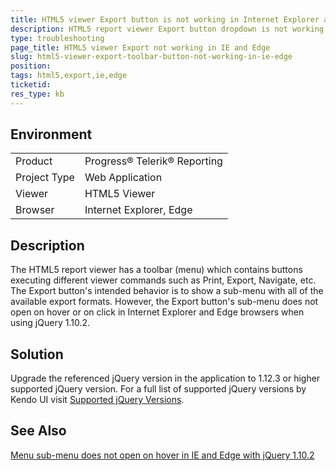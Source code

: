 ```yaml
---
title: HTML5 viewer Export button is not working in Internet Explorer and Edge browsers
description: HTML5 report viewer Export button dropdown is not working in Internet Explorer and Edge browsers
type: troubleshooting
page_title: HTML5 viewer Export not working in IE and Edge
slug: html5-viewer-export-toolbar-button-not-working-in-ie-edge
position: 
tags: html5,export,ie,edge
ticketid: 
res_type: kb
---
```


## Environment
<table>
	<tr>
		<td>Product</td>
		<td>Progress® Telerik® Reporting</td>
	</tr>
	<tr>
		<td>Project Type</td>
		<td>Web Application</td>
	</tr>
	<tr>
		<td>Viewer</td>
		<td>HTML5 Viewer</td>
	</tr>
	<tr>
		<td>Browser</td>
		<td>Internet Explorer, Edge</td>
	</tr>
</table>


## Description
The HTML5 report viewer has a toolbar (menu) which contains buttons executing different viewer commands such as Print, Export, Navigate, etc.
The Export button's intended behavior is to show a sub-menu with all of the available export formats.
However, the Export button's sub-menu does not open on hover or on click in Internet Explorer and Edge browsers when using jQuery 1.10.2.

## Solution
Upgrade the referenced jQuery version in the application to 1.12.3 or higher supported jQuery version. For a full list of supported jQuery versions by Kendo UI visit [Supported jQuery Versions](https://docs.telerik.com/kendo-ui/intro/installation/prerequisites#supported-jquery-versions).

## See Also

[Menu sub-menu does not open on hover in IE and Edge with jQuery 1.10.2](https://github.com/telerik/kendo-ui-core/issues/3717)
